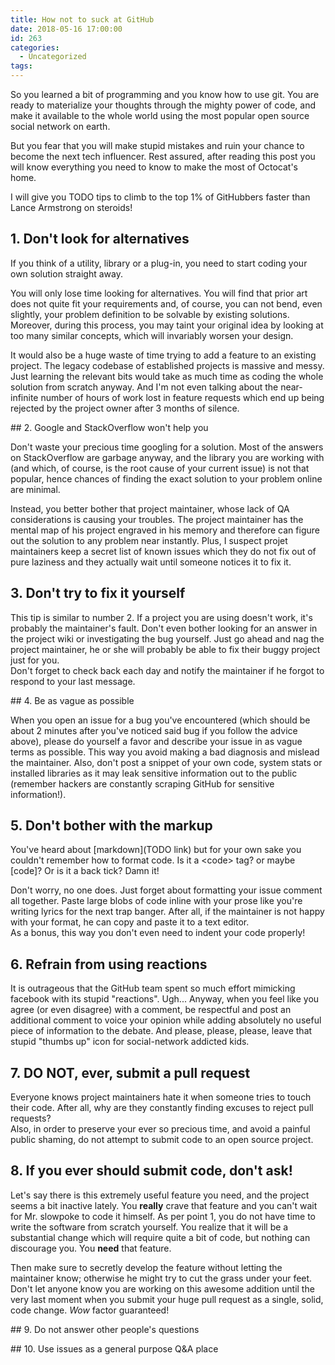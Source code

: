 ```yaml
---
title: How not to suck at GitHub
date: 2018-05-16 17:00:00
id: 263
categories:
  - Uncategorized
tags:
---
```


So you learned a bit of programming and you know how to use git. You are ready to materialize your thoughts through the mighty power of code, and make it available to the whole world using the most popular open source social network on earth.

But you fear that you will make stupid mistakes and ruin your chance to become the next tech influencer. Rest assured, after reading this post you will know everything you need to know to make the most of Octocat's home.

I will give you TODO tips to climb to the top 1% of GitHubbers faster than Lance Armstrong on steroids!


## 1. Don't look for alternatives

If you think of a utility, library or a plug-in, you need to start coding your own solution straight away.

You will only lose time looking for alternatives. You will find that prior art does not quite fit your requirements and, of course, you can not bend, even slightly, your problem definition to be solvable by existing solutions. Moreover, during this process, you may taint your original idea by looking at too many similar concepts, which will invariably worsen your design.

It would also be a huge waste of time trying to add a feature to an existing project. The legacy codebase of established projects is massive and messy. Just learning the relevant bits would take as much time as coding the whole solution from scratch anyway. And I'm not even talking about the near-infinite number of hours of work lost in feature requests which end up being rejected by the project owner after 3 months of silence.

## 2. Google and StackOverflow won't help you

Don't waste your precious time googling for a solution. Most of the answers on StackOverflow are garbage anyway, and the library you are working with (and which, of course, is the root cause of your current issue) is not that popular, hence chances of finding the exact solution to your problem online are minimal.

Instead, you better bother that project maintainer, whose lack of QA considerations is causing your troubles. The project maintainer has the mental map of his project engraved in his memory and therefore can figure out the solution to any problem near instantly. Plus, I suspect projet maintainers keep a secret list of known issues which they do not fix out of pure laziness and they actually wait until someone notices it to fix it.

## 3. Don't try to fix it yourself

This tip is similar to number 2. If a project you are using doesn't work, it's probably the maintainer's fault. Don't even bother looking for an answer in the project wiki or investigating the bug yourself. Just go ahead and nag the project maintainer, he or she will probably be able to fix their buggy project just for you.  
Don't forget to check back each day and notify the maintainer if he forgot to respond to your last message.

## 4. Be as vague as possible

When you open an issue for a bug you've encountered (which should be about 2 minutes after you've noticed said bug if you follow the advice above), please do yourself a favor and describe your issue in as vague terms as possible. This way you avoid making a bad diagnosis and mislead the maintainer. Also, don't post a snippet of your own code, system stats or installed libraries as it may leak sensitive information out to the public (remember hackers are constantly scraping GitHub for sensitive information!).

## 5. Don't bother with the markup

You've heard about [markdown](TODO link) but for your own sake you couldn't remember how to format code. Is it a &lt;code> tag? or maybe [code]? Or is it a back tick? Damn it!

Don't worry, no one does. Just forget about formatting your issue comment all together. Paste large blobs of code inline with your prose like you're writing lyrics for the next trap banger. After all, if the maintainer is not happy with your format, he can copy and paste it to a text editor.  
As a bonus, this way you don't even need to indent your code properly!

## 6. Refrain from using reactions

It is outrageous that the GitHub team spent so much effort mimicking facebook with its stupid "reactions". Ugh... Anyway, when you feel like you agree (or even disagree) with a comment, be respectful and post an additional comment to voice your opinion while adding absolutely no useful piece of information to the debate. And please, please, please, leave that stupid "thumbs up" icon for social-network addicted kids.

## 7. DO NOT, ever, submit a pull request

Everyone knows project maintainers hate it when someone tries to touch their code. After all, why are they constantly finding excuses to reject pull requests?  
Also, in order to preserve your ever so precious time, and avoid a painful public shaming, do not attempt to submit code to an open source project.

## 8. If you ever should submit code, don't ask!

Let's say there is this extremely useful feature you need, and the project seems a bit inactive lately. You **really** crave that feature and you can't wait for Mr. slowpoke to code it himself. As per point 1, you do not have time to write the software from scratch yourself. You realize that it will be a substantial change which will require quite a bit of code, but nothing can discourage you. You **need** that feature.

Then make sure to secretly develop the feature without letting the maintainer know; otherwise he might try to cut the grass under your feet. Don't let anyone know you are working on this awesome addition until the very last moment when you submit your huge pull request as a single, solid, code change. *Wow* factor guaranteed!

## 9. Do not answer other people's questions



## 10. Use issues as a general purpose Q&A place


